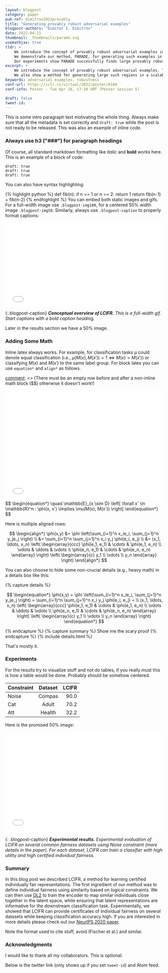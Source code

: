 ```yaml
---
layout: blogpost
category: paper
pub-ref: dimitrov2022provably
title: "Generating provably robust adversarial examples"
blogpost-authors: "Dimitar I. Dimitrov" 
date: 2022-04-21
thumbnail: _thumbnails/parade.svg
usemathjax: true
tldr: >
    We introduce the concept of provably robust adversarial examples in deep neural networks. These are adversarial examples that are generated together with a region around them proven to be robust to a set of perturbations.
    We demonstrate our method, PARADE, for generating such examples in a scalable manner that uses adversarial attack algorithms to generate a candidate region which is then refined until proven robust.
    Our experiments show PARADE successfully finds large provably robust regions to both pixel intensity and geometric pertrubations containing up to $10^{573}$ and $10^{599}$ individual adversarial examples, respectively. 
excerpt: >
    We introduce the concept of provably robust adversarial examples. These are adversarial examples that are generated together with a region around them that can be proven robust to perturbations. 
    We also show a method for generating large such regions in a scalable manner.
keywords: adversarial examples, robustness
conf-url: https://iclr.cc/virtual/2022/poster/6160
conf-info: Poster - Tue Apr 26, 17:30 GMT (Poster Session 5)

draft: false
tweet-id:
---
```


This is some intro paragraph text motivating the whole thing. Always make sure that all the metadata is set correctly and `draft: true` while the post is not ready to be released. This was also an example of inline code.

[comment]: <> (This is how to write comments.)

### Always use h3 ("###") for paragraph headings

Of course, all standard markdown formatting like *italic* and **bold** works here. This is an example of a block of code:

    draft: true	  
    draft: true	  
    draft: true

You can also have syntax highlighting:

{% highlight python %}
def fib(n):
  if n == 1 or n == 2:
  	 return 1
  return fib(n-1) + fib(n-2)
{% endhighlight %}
You can embed both static images and gifs. For a full-width image use `.blogpost-img100`, for a centered 50% width image `.blogpost-img50`. Similarly, always use `.blogpost-caption` to properly format captions:





<iframe src="/assets/blog/parade/over.svg" style="border: none;;width: 100%;height: 200pt;"></iframe>

{:.blogpost-caption}
***Conceptual overview of LCIFR.** This is a full-width gif. Start captions with a bold caption heading.*

Later in the results section we have a 50% image.

### Adding Some Math

Inline latex always works. For example, for classification tasks $\mu$ could denote equal classification (i.e., $\mu(M(x), M(x')) = 1 \iff M(x) = M(x')$) or classifying $M(x)$ and $M(x')$ to the same label group. For block latex you can use `equation*` and `align*` as follows.

[comment]: <> (There must be an empty row before and after a non-inline math block ($$) otherwise it doesn't work!) 
<iframe src="/assets/blog/parade/under.svg" style="border: none;;width: 100%;height: 264pt;"></iframe>
$$
\begin{equation*}
    \quad \mathbb{E}_{x \sim D} \left[
        \forall x' \in \mathbb{R}^n : \phi(x, x') \implies \mu(M(x), M(x'))
    \right]
\end{equation*}
$$

Here is multiple aligned rows:

$$
\begin{align*}
   \phi(x,y) &= \phi \left(\sum_{i=1}^n x_ie_i, \sum_{j=1}^n y_je_j \right) \\
  &= \sum_{i=1}^n \sum_{j=1}^n x_i y_j \phi(e_i, e_j) \\ 
  &= (x_1, \ldots, x_n) \left( \begin{array}{ccc}
      \phi(e_1, e_1) & \cdots & \phi(e_1, e_n) \\
      \vdots & \ddots & \vdots \\
      \phi(e_n, e_1) & \cdots & \phi(e_n, e_n)
    \end{array} \right)
  \left( \begin{array}{c}
      y_1 \\
      \vdots \\
      y_n
    \end{array} \right)
\end{align*}
$$

You can also choose to hide some non-crucial details (e.g., heavy math) in a details box like this:

{% capture details %}

$$
\begin{equation*}
  \phi(x,y) = \phi \left(\sum_{i=1}^n x_ie_i, \sum_{j=1}^n y_je_j \right)
  = \sum_{i=1}^n \sum_{j=1}^n x_i y_j \phi(e_i, e_j) = \\
   (x_1, \ldots, x_n) \left( \begin{array}{ccc}
      \phi(e_1, e_1) & \cdots & \phi(e_1, e_n) \\
      \vdots & \ddots & \vdots \\
      \phi(e_n, e_1) & \cdots & \phi(e_n, e_n)
    \end{array} \right)
  \left( \begin{array}{c}
      y_1 \\
      \vdots \\
      y_n
    \end{array} \right)
\end{equation*}
$$

{% endcapture %}
{% capture summary %}
Show me the scary proof
{% endcapture %} {% include details.html %}

That's mostly it.

### Experiments

For the results try to visualize stuff and not do tables, if you really must this is how a table would be done. Probably should be somehow centered.

| Constraint   |      Dataset      |  LCIFR |
|----------|:-------------:|------:|
| Noise |  Compas | 90.0 |
| Cat |    Adult   |   70.2 |
| Att | Health |    32.2 |

Here is the promised 50% image:


<iframe src="/assets/blog/parade/poly.svg" style="border: none;;width: 100%;height: 240pt;"></iframe>



{: .blogpost-caption}
***Experimental results.** Experimental evaluation of LCIFR on several common fairness datasets using Noise constraint (more details in the paper). For each dataset, LCIFR can train a classifier with high utility and high certified individual fairness.*

### Summary

In this blog post we described LCIFR, a method for learning certified individually fair representations.
The first ingredient of our method was to define individual fairness using similarity based on logical constraints.
We can then use [DL2](https://www.sri.inf.ethz.ch/publications/fischer2019dl2) to train the encoder to map similar individuals close together in the latent space, while ensuring that latent representations are informative for the downstream classification task.
Experimentally, we showed that LCIFR can provide certificates of individual fairness on several datasets while keeping classification accuracy high.
If you are interested in more details please check out our [NeurIPS 2020 paper](https://arxiv.org/abs/2002.10312).

Note the format used to cite stuff, avoid (Fischer et al.) and similar.

### Acknowledgments

I would like to thank all my collaborators. This is optional.

Below is the twitter link (only shows up if you set `tweet-id`) and Atom feed.
